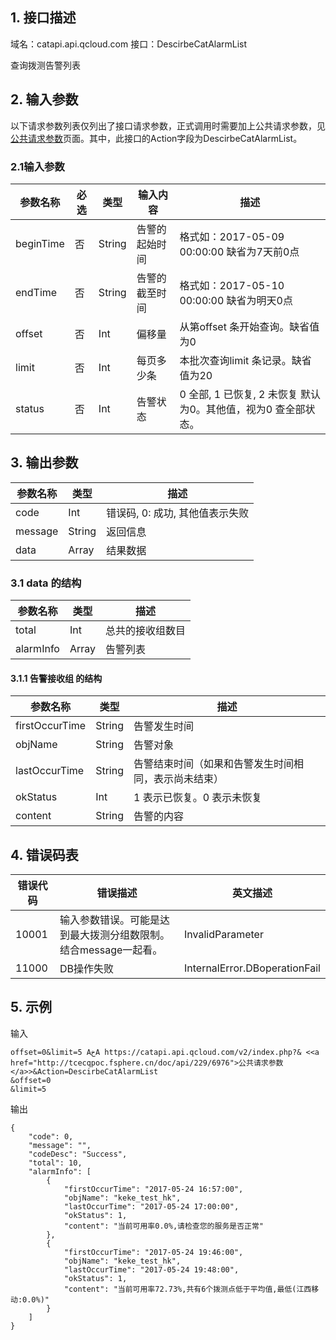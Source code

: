 ## 1. 接口描述

域名：catapi.api.qcloud.com
接口：DescirbeCatAlarmList



查询拨测告警列表

## 2. 输入参数

以下请求参数列表仅列出了接口请求参数，正式调用时需要加上公共请求参数，见<a href="/doc/api/405/公共请求参数" title="公共请求参数">公共请求参数</a>页面。其中，此接口的Action字段为DescirbeCatAlarmList。

### 2.1输入参数

| 参数名称      | 必选   | 类型     | 输入内容    | 描述                                      |
| --------- | ---- | ------ | ------- | --------------------------------------- |
| beginTime | 否    | String | 告警的起始时间 | 格式如：2017-05-09 00:00:00  缺省为7天前0点       |
| endTime   | 否    | String | 告警的截至时间 | 格式如：2017-05-10 00:00:00  缺省为明天0点        |
| offset    | 否    | Int    | 偏移量     | 从第offset 条开始查询。缺省值为0                    |
| limit     | 否    | Int    | 每页多少条   | 本批次查询limit 条记录。缺省值为20                   |
| status    | 否    | Int    | 告警状态    | 0 全部, 1 已恢复, 2 未恢复  默认为0。其他值，视为0 查全部状态。 |
#### 

## 3. 输出参数

| 参数名称    | 类型     | 描述                  |
| ------- | ------ | ------------------- |
| code    | Int    | 错误码, 0: 成功, 其他值表示失败 |
| message | String | 返回信息                |
| data    | Array  | 结果数据                |

### 3.1 data 的结构

| 参数名称      | 类型    | 描述       |
| --------- | ----- | -------- |
| total     | Int   | 总共的接收组数目 |
| alarmInfo | Array | 告警列表     |

#### 3.1.1 告警接收组  的结构  

| 参数名称           | 类型     | 描述                         |
| -------------- | ------ | -------------------------- |
| firstOccurTime | String | 告警发生时间                     |
| objName        | String | 告警对象                       |
| lastOccurTime  | String | 告警结束时间（如果和告警发生时间相同，表示尚未结束） |
| okStatus       | Int    | 1 表示已恢复。0 表示未恢复            |
| content        | String | 告警的内容                      |



## 4. 错误码表

| 错误代码  | 错误描述                                | 英文描述                          |
| ----- | ----------------------------------- | ----------------------------- |
| 10001 | 输入参数错误。可能是达到最大拨测分组数限制。结合message一起看。 | InvalidParameter              |
| 11000 | DB操作失败                              | InternalError.DBoperationFail |

## 5. 示例

输入

```
offset=0&limit=5 AخA https://catapi.api.qcloud.com/v2/index.php?& <<a href="http://tcecqpoc.fsphere.cn/doc/api/229/6976">公共请求参数</a>>&Action=DescirbeCatAlarmList
&offset=0
&limit=5
```

输出

```
{
    "code": 0,
    "message": "",
    "codeDesc": "Success",
    "total": 10,
    "alarmInfo": [
        {
            "firstOccurTime": "2017-05-24 16:57:00",
            "objName": "keke_test_hk",
            "lastOccurTime": "2017-05-24 17:00:00",
            "okStatus": 1,
            "content": "当前可用率0.0%,请检查您的服务是否正常"
        },
        {
            "firstOccurTime": "2017-05-24 19:46:00",
            "objName": "keke_test_hk",
            "lastOccurTime": "2017-05-24 19:48:00",
            "okStatus": 1,
            "content": "当前可用率72.73%,共有6个拨测点低于平均值,最低(江西移动:0.0%)"
        }
    ]
}
```
